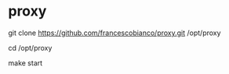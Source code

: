 # proxy

git clone https://github.com/francescobianco/proxy.git /opt/proxy

cd /opt/proxy

make start



